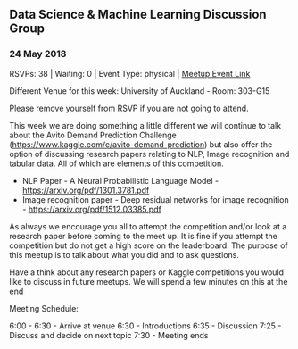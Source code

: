 ## Data Science & Machine Learning Discussion Group
### 24 May 2018
RSVPs: 38 | Waiting: 0 | Event Type: physical | [Meetup Event Link](https://www.meetup.com/Data-Science-Discussion-Auckland/events/246203269)

Different Venue for this week:
University of Auckland - Room: 303-G15

Please remove yourself from RSVP if you are not going to attend.

This week we are doing something a little different we will continue to talk about the Avito Demand Prediction Challenge (https://www.kaggle.com/c/avito-demand-prediction) but also offer the option of discussing research papers relating to NLP, Image recognition and tabular data. All of which are elements of this competition.
- NLP Paper - A Neural Probabilistic Language Model - https://arxiv.org/pdf/1301.3781.pdf
- Image recognition paper - Deep residual networks for image recognition - https://arxiv.org/pdf/1512.03385.pdf

As always we encourage you all to attempt the competition and/or look at a research paper before coming to the meet up. It is fine if you attempt the competition but do not get a high score on the leaderboard. The purpose of this meetup is to talk about what you did and to ask questions.

Have a think about any research papers or Kaggle competitions you would like to discuss in future meetups. We will spend a few minutes on this at the end

Meeting Schedule:

6:00 - 6:30 - Arrive at venue
6:30 - Introductions
6:35 - Discussion
7:25 - Discuss and decide on next topic
7:30 - Meeting ends
